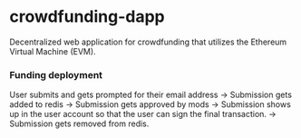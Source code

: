 # crowdfunding-dapp
Decentralized web application for crowdfunding that utilizes the Ethereum Virtual Machine (EVM).

### Funding deployment
User submits and gets prompted for their email address -> 
    Submission gets added to redis ->
        Submission gets approved by mods ->
            Submission shows up in the user account so that the user can sign the final transaction. ->
                Submission gets removed from redis.
